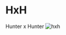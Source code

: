 
# HxH
Hunter x Hunter 
![hxh](https://user-images.githubusercontent.com/76558546/115117128-ac658580-9fba-11eb-8857-5b41a82145bf.jpg)
